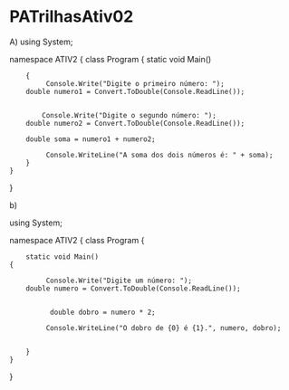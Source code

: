 # PATrilhasAtiv02


A)
using System;

namespace ATIV2
{
	class Program
	{
		static void Main()

		{
			 Console.Write("Digite o primeiro número: ");
        double numero1 = Convert.ToDouble(Console.ReadLine());

			
			Console.Write("Digite o segundo número: ");
        double numero2 = Convert.ToDouble(Console.ReadLine());
        
        double soma = numero1 + numero2;
			
			 Console.WriteLine("A soma dos dois números é: " + soma);
		}
	}
}



b)

using System;

namespace ATIV2
{
	class Program
	{
		
		static void Main()
    {

			 Console.Write("Digite um número: ");
        double numero = Convert.ToDouble(Console.ReadLine());
        

			  double dobro = numero * 2;

			 Console.WriteLine("O dobro de {0} é {1}.", numero, dobro);

			
		}
	}
}




